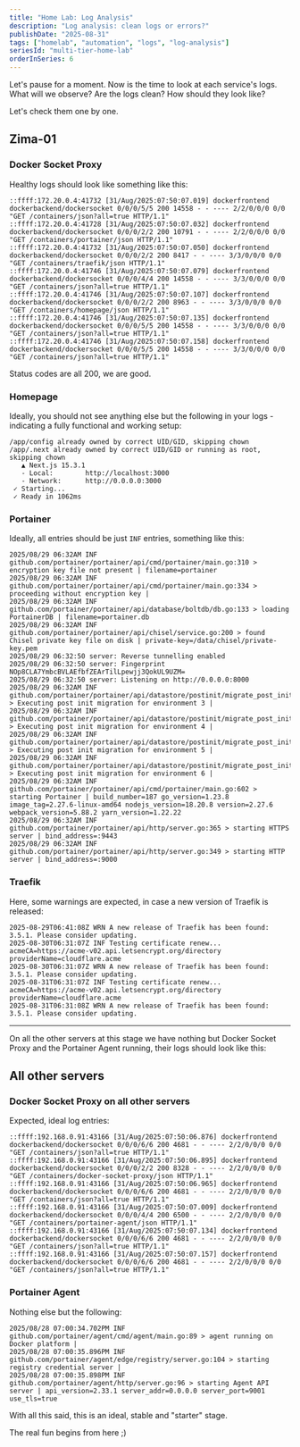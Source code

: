 ```yaml
---
title: "Home Lab: Log Analysis"
description: "Log analysis: clean logs or errors?"
publishDate: "2025-08-31"
tags: ["homelab", "automation", "logs", "log-analysis"]
seriesId: "multi-tier-home-lab"
orderInSeries: 6
---
```


Let's pause for a moment. Now is the time to look at each service's logs. What will we observe? Are the logs clean? How should they look like?

Let's check them one by one.

## Zima-01

### Docker Socket Proxy

Healthy logs should look like something like this:

```text
::ffff:172.20.0.4:41732 [31/Aug/2025:07:50:07.019] dockerfrontend dockerbackend/dockersocket 0/0/0/5/5 200 14558 - - ---- 2/2/0/0/0 0/0 "GET /containers/json?all=true HTTP/1.1"
::ffff:172.20.0.4:41728 [31/Aug/2025:07:50:07.032] dockerfrontend dockerbackend/dockersocket 0/0/0/2/2 200 10791 - - ---- 2/2/0/0/0 0/0 "GET /containers/portainer/json HTTP/1.1"
::ffff:172.20.0.4:41732 [31/Aug/2025:07:50:07.050] dockerfrontend dockerbackend/dockersocket 0/0/0/2/2 200 8417 - - ---- 3/3/0/0/0 0/0 "GET /containers/traefik/json HTTP/1.1"
::ffff:172.20.0.4:41746 [31/Aug/2025:07:50:07.079] dockerfrontend dockerbackend/dockersocket 0/0/0/4/4 200 14558 - - ---- 3/3/0/0/0 0/0 "GET /containers/json?all=true HTTP/1.1"
::ffff:172.20.0.4:41746 [31/Aug/2025:07:50:07.107] dockerfrontend dockerbackend/dockersocket 0/0/0/2/2 200 8963 - - ---- 3/3/0/0/0 0/0 "GET /containers/homepage/json HTTP/1.1"
::ffff:172.20.0.4:41746 [31/Aug/2025:07:50:07.135] dockerfrontend dockerbackend/dockersocket 0/0/0/5/5 200 14558 - - ---- 3/3/0/0/0 0/0 "GET /containers/json?all=true HTTP/1.1"
::ffff:172.20.0.4:41746 [31/Aug/2025:07:50:07.158] dockerfrontend dockerbackend/dockersocket 0/0/0/5/5 200 14558 - - ---- 3/3/0/0/0 0/0 "GET /containers/json?all=true HTTP/1.1"
```

Status codes are all 200, we are good.

### Homepage

Ideally, you should not see anything else but the following in your logs - indicating a fully functional and working setup:

```text
/app/config already owned by correct UID/GID, skipping chown
/app/.next already owned by correct UID/GID or running as root, skipping chown
   ▲ Next.js 15.3.1
   - Local:        http://localhost:3000
   - Network:      http://0.0.0.0:3000
 ✓ Starting...
 ✓ Ready in 1062ms
```

### Portainer

Ideally, all entries should be just `INF` entries, something like this:

```text
2025/08/29 06:32AM INF github.com/portainer/portainer/api/cmd/portainer/main.go:310 > encryption key file not present | filename=portainer
2025/08/29 06:32AM INF github.com/portainer/portainer/api/cmd/portainer/main.go:334 > proceeding without encryption key |
2025/08/29 06:32AM INF github.com/portainer/portainer/api/database/boltdb/db.go:133 > loading PortainerDB | filename=portainer.db
2025/08/29 06:32AM INF github.com/portainer/portainer/api/chisel/service.go:200 > found Chisel private key file on disk | private-key=/data/chisel/private-key.pem
2025/08/29 06:32:50 server: Reverse tunnelling enabled
2025/08/29 06:32:50 server: Fingerprint NOp8CLA7YmbcBVLAEfbfZEArTilLpewjj3QokUL9UZM=
2025/08/29 06:32:50 server: Listening on http://0.0.0.0:8000
2025/08/29 06:32AM INF github.com/portainer/portainer/api/datastore/postinit/migrate_post_init.go:101 > Executing post init migration for environment 3 |
2025/08/29 06:32AM INF github.com/portainer/portainer/api/datastore/postinit/migrate_post_init.go:101 > Executing post init migration for environment 4 |
2025/08/29 06:32AM INF github.com/portainer/portainer/api/datastore/postinit/migrate_post_init.go:101 > Executing post init migration for environment 5 |
2025/08/29 06:32AM INF github.com/portainer/portainer/api/datastore/postinit/migrate_post_init.go:101 > Executing post init migration for environment 6 |
2025/08/29 06:32AM INF github.com/portainer/portainer/api/cmd/portainer/main.go:602 > starting Portainer | build_number=187 go_version=1.23.8 image_tag=2.27.6-linux-amd64 nodejs_version=18.20.8 version=2.27.6 webpack_version=5.88.2 yarn_version=1.22.22
2025/08/29 06:32AM INF github.com/portainer/portainer/api/http/server.go:365 > starting HTTPS server | bind_address=:9443
2025/08/29 06:32AM INF github.com/portainer/portainer/api/http/server.go:349 > starting HTTP server | bind_address=:9000
```

### Traefik

Here, some warnings are expected, in case a new version of Traefik is released:

```text
2025-08-29T06:41:08Z WRN A new release of Traefik has been found: 3.5.1. Please consider updating.
2025-08-30T06:31:07Z INF Testing certificate renew... acmeCA=https://acme-v02.api.letsencrypt.org/directory providerName=cloudflare.acme
2025-08-30T06:31:07Z WRN A new release of Traefik has been found: 3.5.1. Please consider updating.
2025-08-31T06:31:07Z INF Testing certificate renew... acmeCA=https://acme-v02.api.letsencrypt.org/directory providerName=cloudflare.acme
2025-08-31T06:31:08Z WRN A new release of Traefik has been found: 3.5.1. Please consider updating.
```

---

On all the other servers at this stage we have nothing but Docker Socket Proxy and the Portainer Agent running, their logs should look like this:

## All other servers

### Docker Socket Proxy on all other servers

Expected, ideal log entries:

```text
::ffff:192.168.0.91:43166 [31/Aug/2025:07:50:06.876] dockerfrontend dockerbackend/dockersocket 0/0/0/6/6 200 4681 - - ---- 2/2/0/0/0 0/0 "GET /containers/json?all=true HTTP/1.1"
::ffff:192.168.0.91:43166 [31/Aug/2025:07:50:06.895] dockerfrontend dockerbackend/dockersocket 0/0/0/2/2 200 8328 - - ---- 2/2/0/0/0 0/0 "GET /containers/docker-socket-proxy/json HTTP/1.1"
::ffff:192.168.0.91:43166 [31/Aug/2025:07:50:06.965] dockerfrontend dockerbackend/dockersocket 0/0/0/6/6 200 4681 - - ---- 2/2/0/0/0 0/0 "GET /containers/json?all=true HTTP/1.1"
::ffff:192.168.0.91:43166 [31/Aug/2025:07:50:07.009] dockerfrontend dockerbackend/dockersocket 0/0/0/4/4 200 6500 - - ---- 2/2/0/0/0 0/0 "GET /containers/portainer-agent/json HTTP/1.1"
::ffff:192.168.0.91:43166 [31/Aug/2025:07:50:07.134] dockerfrontend dockerbackend/dockersocket 0/0/0/6/6 200 4681 - - ---- 2/2/0/0/0 0/0 "GET /containers/json?all=true HTTP/1.1"
::ffff:192.168.0.91:43166 [31/Aug/2025:07:50:07.157] dockerfrontend dockerbackend/dockersocket 0/0/0/6/6 200 4681 - - ---- 2/2/0/0/0 0/0 "GET /containers/json?all=true HTTP/1.1"
```

### Portainer Agent

Nothing else but the following:

```text
2025/08/28 07:00:34.702PM INF github.com/portainer/agent/cmd/agent/main.go:89 > agent running on Docker platform |
2025/08/28 07:00:35.896PM INF github.com/portainer/agent/edge/registry/server.go:104 > starting registry credential server |
2025/08/28 07:00:35.898PM INF github.com/portainer/agent/http/server.go:96 > starting Agent API server | api_version=2.33.1 server_addr=0.0.0.0 server_port=9001 use_tls=true
```

With all this said, this is an ideal, stable and "starter" stage.

The real fun begins from here ;)
